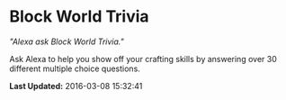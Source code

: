 # Block World Trivia
*"Alexa ask Block World Trivia."*

Ask Alexa to help you show off your crafting skills by answering over 30 different multiple choice questions.

**Last Updated:** 2016-03-08 15:32:41